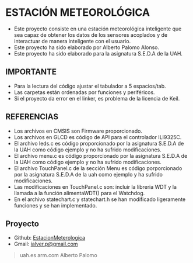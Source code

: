 #	ESTACIÓN METEOROLÓGICA

*	Este proyecto consiste en una estación meteorológica inteligente que sea capaz de obtener los datos de los sensores acoplados y de interactuar de manera inteligente con el usuario.
*	Este proyecto ha sido elaborado por Alberto Palomo Alonso.
*	Este proyecto ha sido elaborado para la asignatura S.E.D.A de la UAH.

##	IMPORTANTE

*	Para la lectura del código ajustar el tabulador a 5 espacios/tab.
*	Las carpetas están ordenadas por funciones y periféricos.
*	Si el proyecto da error en el linker, es problema de la licencia de Keil.

##	REFERENCIAS

*	Los archivos en CMSIS son Firmware proporcionado.
*	Los archivos en GLCD  es código de API para el controlador ILI9325C.
*	El archivo leds.c es código proporcionado por la asignatura S.E.D.A de la UAH como código ejemplo y no ha sufrido modificaciones.
*	El archivo menu.c es código proporcionado por la asignatura S.E.D.A de la UAH como código ejemplo y no ha sufrido modificaciones.
*	El archivo TouchPanel.c de la sección Menu es código porporcionado por la asignatura S.E.D.A de la uah como ejemplo y ha sufrido modificaciones. 
*	Las modificaciones en TouchPanel.c son: incluir la libreria WDT y la llamada a la función alimentaWDT() para el Watchdog.
*	En el archivo statechart.c y statechart.h se han modificado ligeramente funciones y se han implementado.

##	Proyecto

*	Github:	[EstacionMeterologica](https://github.com/iTzAlver/EstacionMeteorologica.git)
*	Gmail:	ialver.p@gmail.com

>	uah.es
>	arm.com
>	Alberto Palomo
